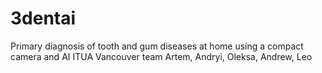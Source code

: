# 3dentai
Primary diagnosis of tooth and gum diseases at home using a compact camera and AI 
ITUA Vancouver 
team Artem, Andryi, Oleksa, Andrew, Leo
